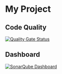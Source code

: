# My Project

## Code Quality

[![Quality Gate Status](https://9298-196-118-91-115.ngrok-free.app/api/project_badges/measure?project=Sonar-Maven&metric=alert_status&token=sqb_7a99b8c35d0741f39562c75a48d2e87480f7b884)](https://9298-196-118-91-115.ngrok-free.app/dashboard?id=Sonar-Maven)

## Dashboard

[![SonarQube Dashboard](https://img.shields.io/badge/SonarQube-Dashboard-blue)](https://9298-196-118-91-115.ngrok-free.app/dashboard?id=java-17-maven-project
)

